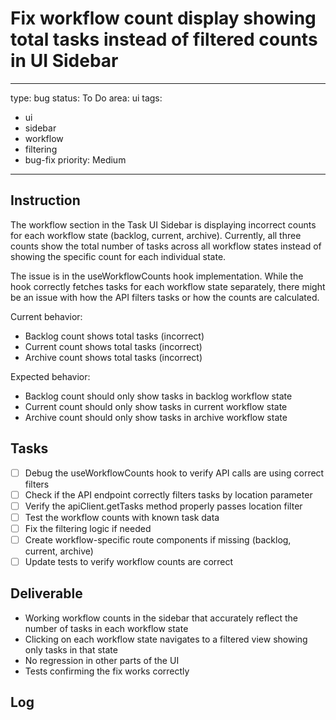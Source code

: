 # Fix workflow count display showing total tasks instead of filtered counts in UI Sidebar

---
type: bug
status: To Do
area: ui
tags:
  - ui
  - sidebar
  - workflow
  - filtering
  - bug-fix
priority: Medium
---


## Instruction
The workflow section in the Task UI Sidebar is displaying incorrect counts for each workflow state (backlog, current, archive). Currently, all three counts show the total number of tasks across all workflow states instead of showing the specific count for each individual state.

The issue is in the useWorkflowCounts hook implementation. While the hook correctly fetches tasks for each workflow state separately, there might be an issue with how the API filters tasks or how the counts are calculated.

Current behavior:
- Backlog count shows total tasks (incorrect)
- Current count shows total tasks (incorrect) 
- Archive count shows total tasks (incorrect)

Expected behavior:
- Backlog count should only show tasks in backlog workflow state
- Current count should only show tasks in current workflow state
- Archive count should only show tasks in archive workflow state

## Tasks
- [ ] Debug the useWorkflowCounts hook to verify API calls are using correct filters
- [ ] Check if the API endpoint correctly filters tasks by location parameter
- [ ] Verify the apiClient.getTasks method properly passes location filter
- [ ] Test the workflow counts with known task data
- [ ] Fix the filtering logic if needed
- [ ] Create workflow-specific route components if missing (backlog, current, archive)
- [ ] Update tests to verify workflow counts are correct

## Deliverable
- Working workflow counts in the sidebar that accurately reflect the number of tasks in each workflow state
- Clicking on each workflow state navigates to a filtered view showing only tasks in that state
- No regression in other parts of the UI
- Tests confirming the fix works correctly

## Log
